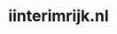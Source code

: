 ---
layout: post
title: "iinterimrijk.nl"
internal_url: "/dutchgov/iinterimrijk.nl.html"
subdomains_count: 2
all_subdomains_count: 2
urls_count: 2
ssl_rank: 0
http_rank: 73.5
url_link: /data/iinterimrijk.nl/urls.txt
all_subdomains_link: /data/iinterimrijk.nl/all_subdomains.txt
subdomains_link: /data/iinterimrijk.nl/subdomains.txt
categories: dutchgov
---